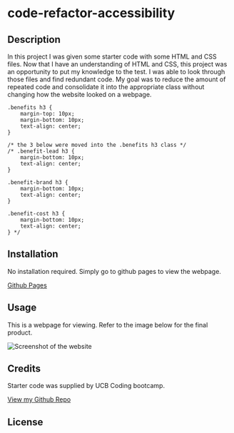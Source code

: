 # code-refactor-accessibility

## Description

In this project I was given some starter code with some HTML and CSS files. Now that I have an understanding of HTML and CSS, this project was an opportunity to put my knowledge to the test. I was able to look through those files and find redundant code. My goal was to reduce the amount of repeated code and consolidate it into the appropriate class without changing how the website looked on a webpage.  

```
.benefits h3 {
    margin-top: 10px;
    margin-bottom: 10px;
    text-align: center;
}

/* the 3 below were moved into the .benefits h3 class */
/* .benefit-lead h3 {
    margin-bottom: 10px;
    text-align: center;
}

.benefit-brand h3 {
    margin-bottom: 10px;
    text-align: center;
}

.benefit-cost h3 {
    margin-bottom: 10px;
    text-align: center;
} */

```

## Installation

No installation required. Simply go to github pages to view the webpage.

[Github Pages](https://johnfrom209.github.io/code-refactor-accessibility/)

## Usage

This is a webpage for viewing. Refer to the image below for the final product.

![Screenshot of the website](./assets/images/changes_code-refactor-accessibility_.png)

## Credits

Starter code was supplied by UCB Coding bootcamp. 

[View my Github Repo](https://github.com/johnfrom209)

## License
